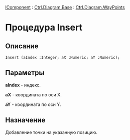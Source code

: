 ﻿---
Link: .Ctrl.Diagram.WayPoints.@Insert
---

[IComponent](topic:Com.Custom.ComClasses.IComponent.Default) :
[Ctrl.Diagram.Base](topic:Com.Custom.ComClasses.Ctrl.Diagram.Base.Default) :
[Ctrl.Diagram.WayPoints](Default)

# Процедура Insert

## Описание

    Insert (aIndex :Integer; aX :Numeric; aY :Numeric);

## Параметры

**aIndex** - индекс.

**aX** - координата по оси X.

**aY** - координата по оси Y.

## Назначение

Добавление точки на указанную позицию.
